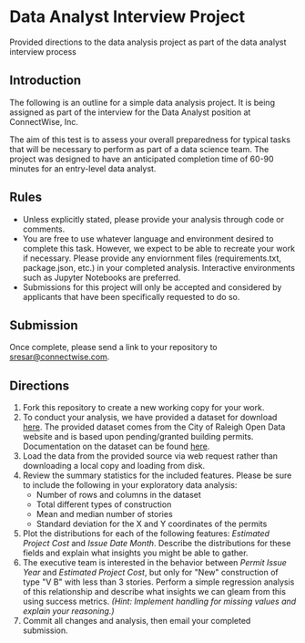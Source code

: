 # Data Analyst Interview Project
Provided directions to the data analysis project as part of the data analyst interview process

## Introduction
The following is an outline for a simple data analysis project. It is being assigned as part of the interview for the Data Analyst position at ConnectWise, Inc.

The aim of this test is to assess your overall preparedness for typical tasks that will be necessary to perform as part of a data science team. The project was designed to have an anticipated completion time of 60-90 minutes for an entry-level data analyst.

## Rules

* Unless explicitly stated, please provide your analysis through code or comments.
* You are free to use whatever language and environment desired to complete this task. However, we expect to be able to recreate your work if necessary. Please provide any enviornment files (requirements.txt, package.json, etc.) in your completed analysis. Interactive environments such as Jupyter Notebooks are preferred.
* Submissions for this project will only be accepted and considered by applicants that have been specifically requested to do so.

## Submission
Once complete, please send a link to your repository to [sresar@connectwise.com](mailto:sresar@connectwise.com).

## Directions

1. Fork this repository to create a new working copy for your work.
1. To conduct your analysis, we have provided a dataset for download [here](https://s3.amazonaws.com/cc-analytics-datasets/Building_Permits.csv). The provided dataset comes from the City of Raleigh Open Data website and is based upon pending/granted building permits. Documentation on the dataset can be found [here](http://data-ral.opendata.arcgis.com/datasets/building-permits).
1. Load the data from the provided source via web request rather than downloading a local copy and loading from disk.
1. Review the summary statistics for the included features. Please be sure to include the following in your exploratory data analysis:
   - Number of rows and columns in the dataset
   - Total different types of construction
   - Mean and median number of stories
   - Standard deviation for the X and Y coordinates of the permits
1. Plot the distributions for each of the following features: _Estimated Project Cost_ and _Issue Date Month_. Describe the distributions for these fields and explain what insights you might be able to gather.
1. The executive team is interested in the behavior between _Permit Issue Year_ and _Estimated Project Cost_, but only for "New" construction of type "V  B" with less than 3 stories. Perform a simple regression analysis of this relationship and describe what insights we can gleam from this using success metrics. _(Hint: Implement handling for missing values and explain your reasoning.)_ 
1. Commit all changes and analysis, then email your completed submission.
